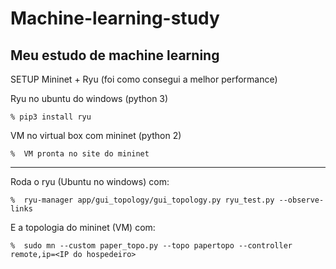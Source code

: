 # Machine-learning-study
Meu estudo de machine learning
-------------------------------------

SETUP Mininet + Ryu (foi como consegui a melhor performance)

 Ryu no ubuntu do windows (python 3)
 
    % pip3 install ryu
 
 VM no virtual box com mininet (python 2)
 
    %  VM pronta no site do mininet
    
-------------------------------------
 
Roda o ryu (Ubuntu no windows) com:
 
    %  ryu-manager app/gui_topology/gui_topology.py ryu_test.py --observe-links
    
E a topologia do mininet (VM) com: 

    %  sudo mn --custom paper_topo.py --topo papertopo --controller remote,ip=<IP do hospedeiro>
